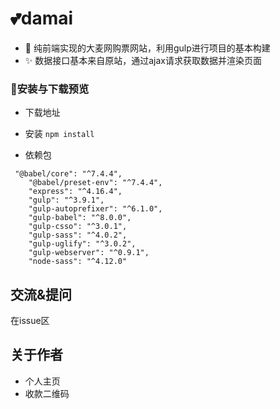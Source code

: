 # 💕damai
- 💝 纯前端实现的大麦网购票网站，利用gulp进行项目的基本构建
- ✨ 数据接口基本来自原站，通过ajax请求获取数据并渲染页面
### 🎉安装与下载预览
- 下载地址 
- 安装
`npm install`

- 依赖包
```
 "@babel/core": "^7.4.4",
    "@babel/preset-env": "^7.4.4",
    "express": "^4.16.4",
    "gulp": "^3.9.1",
    "gulp-autoprefixer": "^6.1.0",
    "gulp-babel": "^8.0.0",
    "gulp-csso": "^3.0.1",
    "gulp-sass": "^4.0.2",
    "gulp-uglify": "^3.0.2",
    "gulp-webserver": "^0.9.1",
    "node-sass": "^4.12.0"
```
## 交流&提问
 在issue区
 ## 关于作者
 - 个人主页
 - 收款二维码
